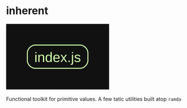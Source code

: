 # inherent

![dependencies via madge](./graph.svg)

Functional toolkit for primitive values. A few tatic utilities built atop `ramda`
